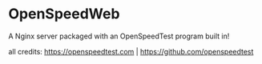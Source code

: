 # OpenSpeedWeb
A Nginx server packaged with an OpenSpeedTest program built in!

all credits: https://openspeedtest.com | https://github.com/openspeedtest
